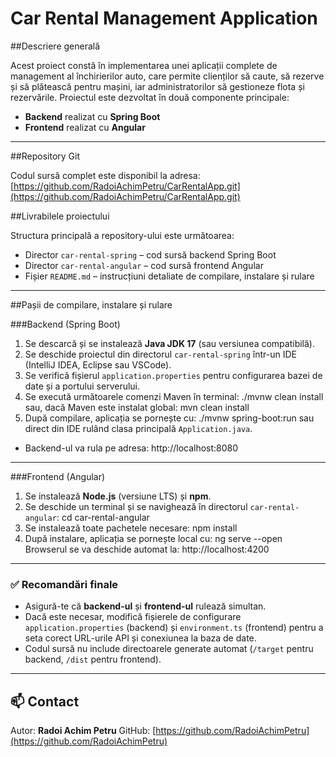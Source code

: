 # Car Rental Management Application

##Descriere generală

Acest proiect constă în implementarea unei aplicații complete de management al închirierilor auto, care permite clienților să caute, să rezerve și să plătească pentru mașini, iar administratorilor să gestioneze flota și rezervările. Proiectul este dezvoltat în două componente principale:

- **Backend** realizat cu **Spring Boot**
- **Frontend** realizat cu **Angular**

---

##Repository Git

Codul sursă complet este disponibil la adresa:  
[https://github.com/RadoiAchimPetru/CarRentalApp.git](https://github.com/RadoiAchimPetru/CarRentalApp.git)



##Livrabilele proiectului

Structura principală a repository-ului este următoarea:
- Director `car-rental-spring` – cod sursă backend Spring Boot
- Director `car-rental-angular` – cod sursă frontend Angular
- Fișier `README.md` – instrucțiuni detaliate de compilare, instalare și rulare

---

##Pașii de compilare, instalare și rulare

###Backend (Spring Boot)

1. Se descarcă și se instalează **Java JDK 17** (sau versiunea compatibilă).
2. Se deschide proiectul din directorul `car-rental-spring` într-un IDE (IntelliJ IDEA, Eclipse sau VSCode).
3. Se verifică fișierul `application.properties` pentru configurarea bazei de date și a portului serverului.
4. Se execută următoarele comenzi Maven în terminal:
   ./mvnw clean install
   sau, dacă Maven este instalat global:
   mvn clean install
5. După compilare, aplicația se pornește cu:
   ./mvnw spring-boot:run
   sau direct din IDE rulând clasa principală `Application.java`.

- Backend-ul va rula pe adresa:
  http://localhost:8080

---

###Frontend (Angular)

1. Se instalează **Node.js** (versiune LTS) și **npm**.
2. Se deschide un terminal și se navighează în directorul `car-rental-angular`:
   cd car-rental-angular
3. Se instalează toate pachetele necesare:
   npm install
4. După instalare, aplicația se pornește local cu:
   ng serve --open
   Browserul se va deschide automat la:
   http://localhost:4200

---

### ✅ Recomandări finale

- Asigură-te că **backend-ul** și **frontend-ul** rulează simultan.
- Dacă este necesar, modifică fișierele de configurare `application.properties` (backend) și `environment.ts` (frontend) pentru a seta corect URL-urile API și conexiunea la baza de date.
- Codul sursă nu include directoarele generate automat (`/target` pentru backend, `/dist` pentru frontend).

---

## 📫 Contact

Autor: **Radoi Achim Petru**
GitHub: [https://github.com/RadoiAchimPetru](https://github.com/RadoiAchimPetru)
